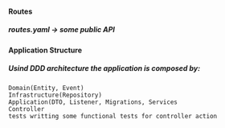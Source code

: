 #### Routes
##### routes.yaml -> some public API

#### Application Structure

##### Usind DDD architecture the application is composed by:
`Domain(Entity, Event)` \
`Infrastructure(Repository)` \
`Application(DTO, Listener, Migrations, Services` \
`Controller` \
`tests writting some functional tests for controller action`
